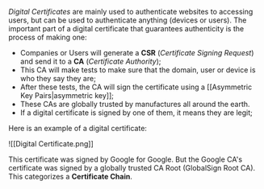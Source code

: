 *Digital Certificates* are mainly used to authenticate websites to accessing users, but can be used to authenticate anything (devices or users). The important part of a digital certificate that guarantees authenticity is the process of making one:

- Companies or Users will generate a **CSR** (*Certificate Signing Request*) and send it to a **CA** (*Certificate Authority*);
- This CA will make tests to make sure that the domain, user or device is who they say they are;
- After these tests, the CA will sign the certificate using a [[Asymmetric Key Pairs|asymmetric key]];
- These CAs are globally trusted by manufactures all around the earth.
- If a digital certificate is signed by one of them, it means they are legit;

Here is an example of a digital certificate:

![[Digital Certificate.png]]

This certificate was signed by Google for Google. But the Google CA's certificate was signed by a globally trusted CA Root (GlobalSign Root CA). This categorizes a **Certificate Chain**.